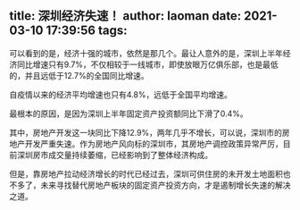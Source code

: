 title: 深圳经济失速！
author: laoman
date: 2021-03-10 17:39:56
tags:
---
可以看到的是，经济十强的城市，依然是那几个。最让人意外的是，深圳上半年经济同比增速只有9.7%，不仅相较于一线城市，即使放眼万亿俱乐部，也是最低的，并且远低于12.7%的全国同比增速。



自疫情以来的经济平均增速也只有4.8%，远低于全国平均增速。



最根本的原因，是因为深圳上半年固定资产投资额同比下滑了0.4%。







其中，房地产开发这一块同比下降12.9%，两年几乎不增长，可以说，深圳市的房地产开发严重失速。作为房地产风向标的深圳市，其房地产调控政策异常严厉，目前深圳房市成交量持续萎缩，已经影响到了整体经济构成。



但是，靠房地产拉动经济增长的时代已经过去，深圳可供住房的未开发土地面积也不多了，未来寻找替代房地产板块的固定资产投资方向，才是遏制增长失速的解决之道。